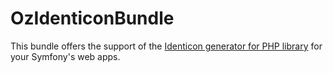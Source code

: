 OzIdenticonBundle
=================

This bundle offers the support of the [Identicon generator for PHP library][1] for your Symfony's web apps.


[1]:  https://github.com/yzalis/Identicon
